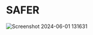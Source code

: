 # SAFER

![Screenshot 2024-06-01 131631](https://github.com/ymlasu/SAFER/assets/33670544/fe145aa7-6673-4166-827c-66a380455a9f)
